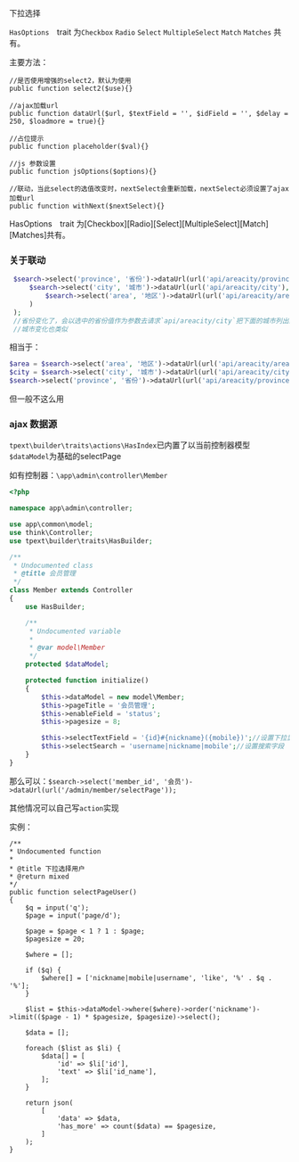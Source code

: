 下拉选择

`HasOptions`　trait 为`Checkbox` `Radio` `Select` `MultipleSelect` `Match` `Matches` 共有。

主要方法：

```
//是否使用增强的select2，默认为使用
public function select2($use){}

//ajax加载url
public function dataUrl($url, $textField = '', $idField = '', $delay = 250, $loadmore = true){}

//占位提示
public function placeholder($val){}

//js 参数设置
public function jsOptions($options){}

//联动，当此select的选值改变时，nextSelect会重新加载，nextSelect必须设置了ajax加载url
public function withNext($nextSelect){}
```
HasOptions　trait 为[Checkbox][Radio][Select][MultipleSelect][Match][Matches]共有。

### 关于联动

```php
 $search->select('province', '省份')->dataUrl(url('api/areacity/province'), 'ext_name')->withNext(
     $search->select('city', '城市')->dataUrl(url('api/areacity/city'), 'ext_name')->withNext(
         $search->select('area', '地区')->dataUrl(url('api/areacity/area'), 'ext_name')
     )
 );
 //省份变化了，会以选中的省份值作为参数去请求`api/areacity/city`把下面的城市列出来，
 //城市变化也类似
```
相当于：
```php
$area = $search->select('area', '地区')->dataUrl(url('api/areacity/area'), 'ext_name');
$city = $search->select('city', '城市')->dataUrl(url('api/areacity/city'), 'ext_name')->withNext($area);
$search->select('province', '省份')->dataUrl(url('api/areacity/province'), 'ext_name')->withNext($city);
```
但一般不这么用

### ajax 数据源
`tpext\builder\traits\actions\HasIndex`已内置了以当前控制器模型`$dataModel`为基础的selectPage

如有控制器：`\app\admin\controller\Member`
```php
<?php

namespace app\admin\controller;

use app\common\model;
use think\Controller;
use tpext\builder\traits\HasBuilder;

/**
 * Undocumented class
 * @title 会员管理
 */
class Member extends Controller
{
    use HasBuilder;

    /**
     * Undocumented variable
     *
     * @var model\Member
     */
    protected $dataModel;

    protected function initialize()
    {
        $this->dataModel = new model\Member;
        $this->pageTitle = '会员管理';
        $this->enableField = 'status';
        $this->pagesize = 8;

        $this->selectTextField = '{id}#{nickname}({mobile})';//设置下拉显示格式
        $this->selectSearch = 'username|nickname|mobile';//设置搜索字段
    }
}
```

那么可以：`$search->select('member_id', '会员')->dataUrl(url('/admin/member/selectPage'));`

其他情况可以自己写`action`实现

实例：
```
/**
* Undocumented function
*
* @title 下拉选择用户
* @return mixed
*/
public function selectPageUser()
{
    $q = input('q');
    $page = input('page/d');

    $page = $page < 1 ? 1 : $page;
    $pagesize = 20;

    $where = [];

    if ($q) {
        $where[] = ['nickname|mobile|username', 'like', '%' . $q . '%'];
    }

    $list = $this->dataModel->where($where)->order('nickname')->limit(($page - 1) * $pagesize, $pagesize)->select();

    $data = [];

    foreach ($list as $li) {
        $data[] = [
            'id' => $li['id'],
            'text' => $li['id_name'],
        ];
    }

    return json(
        [
            'data' => $data,
            'has_more' => count($data) == $pagesize,
        ]
    );
}
```